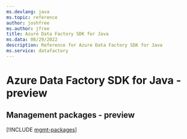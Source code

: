 ```yaml
---
ms.devlang: java
ms.topic: reference
author: joshfree
ms.author: jfree
title: Azure Data Factory SDK for Java
ms.data: 08/29/2022
description: Reference for Azure Data Factory SDK for Java
ms.service: datafactory
---
```

# Azure Data Factory SDK for Java - preview

## Management packages - preview
[!INCLUDE [mgmt-packages](data-factory-mgmt-index.md)]